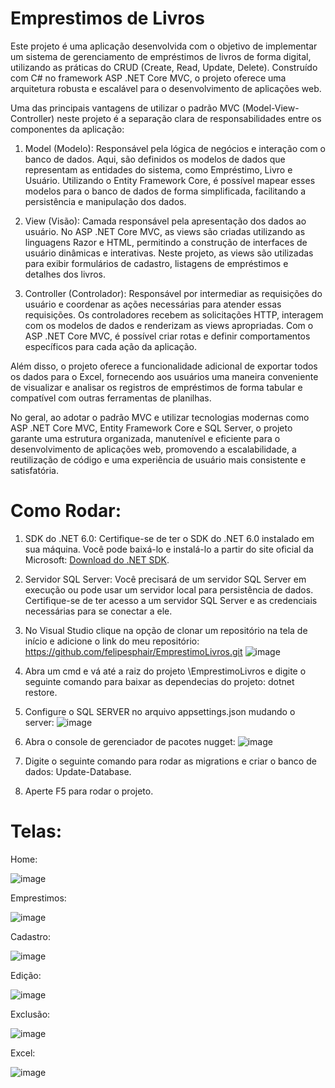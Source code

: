 # Emprestimos de Livros

Este projeto é uma aplicação desenvolvida com o objetivo de implementar um sistema de gerenciamento de empréstimos de livros de forma digital, utilizando as práticas do CRUD (Create, Read, Update, Delete). Construído com C# no framework ASP .NET Core MVC, o projeto oferece uma arquitetura robusta e escalável para o desenvolvimento de aplicações web.

Uma das principais vantagens de utilizar o padrão MVC (Model-View-Controller) neste projeto é a separação clara de responsabilidades entre os componentes da aplicação:

1. Model (Modelo): Responsável pela lógica de negócios e interação com o banco de dados. Aqui, são definidos os modelos de dados que representam as entidades do sistema, como Empréstimo, Livro e Usuário. Utilizando o Entity Framework Core, é possível mapear esses modelos para o banco de dados de forma simplificada, facilitando a persistência e manipulação dos dados.

2. View (Visão): Camada responsável pela apresentação dos dados ao usuário. No ASP .NET Core MVC, as views são criadas utilizando as linguagens Razor e HTML, permitindo a construção de interfaces de usuário dinâmicas e interativas. Neste projeto, as views são utilizadas para exibir formulários de cadastro, listagens de empréstimos e detalhes dos livros.

3. Controller (Controlador): Responsável por intermediar as requisições do usuário e coordenar as ações necessárias para atender essas requisições. Os controladores recebem as solicitações HTTP, interagem com os modelos de dados e renderizam as views apropriadas. Com o ASP .NET Core MVC, é possível criar rotas e definir comportamentos específicos para cada ação da aplicação.

Além disso, o projeto oferece a funcionalidade adicional de exportar todos os dados para o Excel, fornecendo aos usuários uma maneira conveniente de visualizar e analisar os registros de empréstimos de forma tabular e compatível com outras ferramentas de planilhas.

No geral, ao adotar o padrão MVC e utilizar tecnologias modernas como ASP .NET Core MVC, Entity Framework Core e SQL Server, o projeto garante uma estrutura organizada, manutenível e eficiente para o desenvolvimento de aplicações web, promovendo a escalabilidade, a reutilização de código e uma experiência de usuário mais consistente e satisfatória.


# Como Rodar:

1. SDK do .NET 6.0: Certifique-se de ter o SDK do .NET 6.0 instalado em sua máquina. Você pode baixá-lo e instalá-lo a partir do site oficial da Microsoft: <a href="https://dotnet.microsoft.com/pt-br/download/dotnet/6.0">Download do .NET SDK</a>.

2. Servidor SQL Server: Você precisará de um servidor SQL Server em execução ou pode usar um servidor local para persistência de dados. Certifique-se de ter acesso a um servidor SQL Server e as credenciais necessárias para se conectar a ele.

3. No Visual Studio clique na opção de clonar um repositório na tela de início e adicione o link do meu repositório: https://github.com/felipesphair/EmprestimoLivros.git
   ![image](https://github.com/felipesphair/EmprestimoLivros/assets/107360437/4fd619ff-a20f-4fa8-a172-e32ae15d5d1a)

4. Abra um cmd e vá até a raiz do projeto \EmprestimoLivros e digite o seguinte comando para baixar as dependecias do projeto: dotnet restore.

5. Configure o SQL SERVER no arquivo appsettings.json mudando o server:
   ![image](https://github.com/felipesphair/EmprestimoLivros/assets/107360437/f0fe3028-e233-482e-b702-8915281c70ea)

6. Abra o console de gerenciador de pacotes nugget:
   ![image](https://github.com/felipesphair/EmprestimoLivros/assets/107360437/c759b4f0-651a-4f23-9ce8-aedd7c26d742)

7. Digite o seguinte comando para rodar as migrations e criar o banco de dados: Update-Database.

8. Aperte F5 para rodar o projeto.

# Telas:

Home:

![image](https://github.com/felipesphair/EmprestimoLivros/assets/107360437/d7c58b54-9775-4c70-94d2-1f3e85d5b06b)

Emprestimos:

![image](https://github.com/felipesphair/EmprestimoLivros/assets/107360437/0b2865f6-60a6-488e-b861-9ae71ef72209)

Cadastro:

![image](https://github.com/felipesphair/EmprestimoLivros/assets/107360437/2d09c482-8f20-443d-943d-bcc8d04b5ffd)


Edição:

![image](https://github.com/felipesphair/EmprestimoLivros/assets/107360437/4f7b4cb1-b4df-44a4-8790-e574b56b30ee)

Exclusão:

![image](https://github.com/felipesphair/EmprestimoLivros/assets/107360437/c8f5ca32-2e84-419c-b914-b908f0342405)

Excel:

![image](https://github.com/felipesphair/EmprestimoLivros/assets/107360437/3574ce66-485e-456d-ad9a-12a3d9015015)



